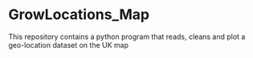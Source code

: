 # GrowLocations_Map
This repository contains a python program that reads, cleans and plot a geo-location dataset on the UK map
